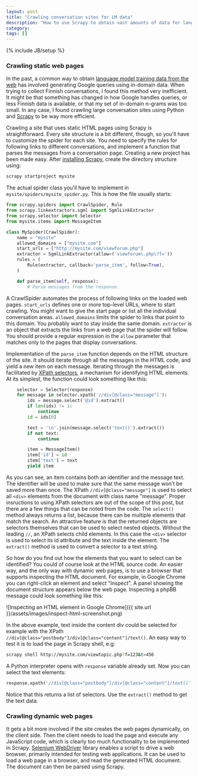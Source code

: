 ```yaml
---
layout: post
title: "Crawling conversation sites for LM data"
description: "How to use Scrapy to obtain vast amounts of data for language modeling"
category: 
tags: []
---
```

{% include JB/setup %}

### Crawling static web pages

In the past, a common way to obtain
[language model training data from the web](https://ssli.ee.washington.edu/tial/projects/ears/WebData/web_data_collection.html)
has involved generating Google queries using in-domain data. When trying to
collect Finnish conversations, I found this method very inefficient. It might be
that something has changed in how Google handles queries, or less Finnish data
is available, or that my set of in-domain n-grams was too small. In any case, I
found crawling large conversation sites using Python and
[Scrapy](https://scrapy.org/) to be way more efficient.

Crawling a site that uses static HTML pages using Scrapy is straightforward.
Every site structure is a bit different, though, so you'll have to customize the
spider for each site. You need to specify the rules for following links to
different conversations, and implement a function that parses the messages
from a conversation page. Creating a new project has been made easy. After
[installing Scrapy](https://doc.scrapy.org/en/latest/intro/install.html),
create the directory structure using:

```bash
scrapy startproject mysite
```

The actual spider class you'll have to implement in
`mysite/spiders/mysite_spider.py`. This is how the file usually starts:

```python
from scrapy.spiders import CrawlSpider, Rule
from scrapy.linkextractors.sgml import SgmlLinkExtractor
from scrapy.selector import Selector
from mysite.items import MessageItem

class MySpider(CrawlSpider):
    name = "mysite"
    allowed_domains = ["mysite.com"]
    start_urls = ["http://mysite.com/viewforum.php"]
    extractor = SgmlLinkExtractor(allow=('viewforum\.php\?f='))
    rules = (
        Rule(extractor, callback='parse_item', follow=True),
    )

    def parse_item(self, response):
        # Parse messages from the response.
```

A CrawlSpider automates the process of following links on the loaded web pages.
`start_urls` defines one or more top-level URLs, where to start crawling. You
might want to give the start page or list all the individual conversation areas.
`allowed_domains` limits the spider to links that point to this domain. You
probably want to stay inside the same domain. `extractor` is an object that
extracts the links from a web page that the spider will follow. You should
provide a regular expression in the `allow` parameter that matches only to the
pages that display conversations.

Implementation of the `parse_item` function depends on the HTML structure of the
site. It should iterate through all the messages in the HTML code, and yield a
new item on each message. Iterating through the messages is facilitated by
[XPath selectors](https://doc.scrapy.org/en/latest/topics/selectors.html), a
mechanism for identifying HTML elements. At its simplest, the function could
look something like this:

```python
    selector = Selector(response)
    for message in selector.xpath('//div[@class="message"]'):
        ids = message.select('@id').extract()
        if len(ids) != 1:
            continue
        id = ids[0]

        text = '\n'.join(message.select('text()').extract())
        if not text:
            continue

        item = MessageItem()
        item['id'] = id
        item['text'] = text
        yield item
```

As you can see, an item contains both an identifier and the message text. The
identifier will be used to make sure that the same message won't be saved more
than once. The XPath `//div[@class="message"]` is used to select all `<div>`
elements from the document with class name "message". Proper insructions to
using XPath selectors are out of the scope of this post, but there are a few
things that can be noted from the code. The `select()` method always returns a
list, because there can be multiple elements that match the search. An
attractive feature is that the returned objects are selectors themselves that
can be used to select nested objects. Without the leading `//`, an XPath selects
child elements. In this case the `<div>` selector is used to select its id
attribute and the text inside the element. The `extract()` method is used to
convert a selector to a text string.

So how do you find out how the elements that you want to select can be
identified? You could of course look at the HTML source code. An easier way, and
the only way with dynamic web pages, is to use a browser that supports
inspecting the HTML document. For example, in Google Chrome you can right-click
an element and select "Inspect". A panel showing the document structure appears
below the web page. Inspecting a phpBB message could look something like this:

![Inspecting an HTML element in Google Chrome]({{ site.url }}/assets/images/inspect-html-screenshot.png)

In the above example, text inside the content div could be selected for example
with the XPath `//div[@class="postbody"]/div[@class="content"]/text()`. An easy
way to test it is to load the page in Scrapy shell, e.g:

```bash
scrapy shell http://mysite.com/viewtopic.php?f=123&t=456
```

A Python interpreter opens with `response` variable already set. Now you can
select the text elements:

```python
response.xpath('//div[@class="postbody"]/div[@class="content"]/text()')
```

Notice that this returns a list of selectors. Use the `extract()` method to
get the text data.


### Crawling dynamic web pages

It gets a bit more involved if the site creates the web pages dynamically, on
the client side. Then the client needs to load the page and execute any
JavaScript code, which is clearly too much functionality to be implemented in
Scrapy. [Selenium WebDriver](http://www.seleniumhq.org/projects/webdriver/)
library enables a script to drive a web browser, primarily intended for testing
web applications. It can be used to load a web page in a browser, and read the
generated HTML document. The document can then be parsed using Scrapy.
